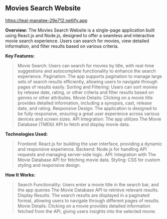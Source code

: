 ## Movies Search Website 

https://teal-manatee-29e712.netlify.app


**Overview:**
The Movies Search Website is a single-page application built using React.js and Node.js, designed to offer a seamless and interactive movie search experience. Users can search for movies, view detailed information, and filter results based on various criteria.

**Key Features:**

> Movie Search: Users can search for movies by title, with real-time suggestions and autocomplete functionality to enhance the search experience.
Pagination: The app supports pagination to manage large sets of search results efficiently, allowing users to navigate through pages of results easily.
> Sorting and Filtering: Users can sort movies by release date, rating, or other criteria and filter results based on genres or other attributes.
> Movie Details: Clicking on a movie title provides detailed information, including a synopsis, cast, release date, and rating.
Responsive Design: The application is designed to be fully responsive, ensuring a great user experience across various devices and screen sizes.
> API Integration: The app utilizes The Movie Database (TMDb) API to fetch and display movie data.


**Technologies Used:**

> Frontend: React.js for building the user interface, providing a dynamic and responsive experience.
> Backend: Node.js for handling API requests and managing server-side logic.
> API: Integration with The Movie Database API for fetching movie data.
> Styling: CSS for custom styling and responsive design.

**How It Works:**

> Search Functionality: Users enter a movie title in the search bar, and the app queries The Movie Database API to retrieve relevant results.
> Display Results: The search results are displayed in a paginated format, allowing users to navigate through different pages of results.
> Movie Details: Clicking on a movie provides detailed information fetched from the API, giving users insights into the selected movie.
